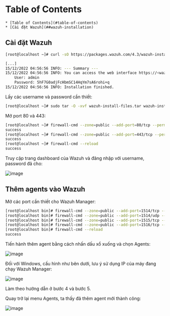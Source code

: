 Table of Contents
=================

    * [Table of Contents](#table-of-contents)
    * [Cài đặt Wazuh](##wazuh-installation)

## Cài đặt Wazuh

```sh
[root@localhost ~]# curl -sO https://packages.wazuh.com/4.3/wazuh-install.sh && sudo bash ./wazuh-install.sh -a -i

[...]
15/12/2022 04:56:56 INFO: --- Summary ---
15/12/2022 04:56:56 INFO: You can access the web interface https://<wazuh-dashboard-ip>
    User: admin
    Password: 5hF7G0adjFcHbmSC14HqYm7sA6rohi+q
15/12/2022 04:56:56 INFO: Installation finished.
```

Lấy các username và password cần thiết:

```sh
[root@localhost ~]# sudo tar -O -xvf wazuh-install-files.tar wazuh-install-files/wazuh-passwords.txt
```

Mở port 80 và 443:

```sh
[root@localhost ~]# firewall-cmd --zone=public --add-port=80/tcp --permanent
success
[root@localhost ~]# firewall-cmd --zone=public --add-port=443/tcp --permanent
success
[root@localhost ~]# firewall-cmd --reload
success
```

Truy cập trang dashboard của Wazuh và đăng nhập với username, password đã cho:

![image](https://user-images.githubusercontent.com/101538840/207830677-342b485c-3712-4035-a3cc-e239ebfbf2c8.png)

## Thêm agents vào Wazuh

Mở các port cần thiết cho Wazuh Manager:

```sh
[root@localhost bin]# firewall-cmd --zone=public --add-port=1514/tcp --permanent
[root@localhost bin]# firewall-cmd --zone=public --add-port=1514/udp --permanent
[root@localhost bin]# firewall-cmd --zone=public --add-port=1515/tcp --permanent
[root@localhost bin]# firewall-cmd --zone=public --add-port=1516/tcp --permanent
[root@localhost bin]# firewall-cmd --reload
success
```
Tiến hành thêm agent bằng cách nhấn dấu xổ xuống và chọn Agents:

![image](https://user-images.githubusercontent.com/101538840/207831404-7c5fe66d-6d6c-4d54-9a27-944d329331b3.png)

Đối với Windows, cấu hình như bên dưới, lưu ý sử dụng IP của máy đang chạy Wazuh Manager:

![image](https://user-images.githubusercontent.com/101538840/207831695-737a6a9b-3b3f-420c-88ca-25b68fc5cc37.png)

Làm theo hướng dẫn ở bước 4 và bước 5.

Quay trở lại menu Agents, ta thấy đã thêm agent mới thành công:

![image](https://user-images.githubusercontent.com/101538840/207864082-f2e2f41f-e9b0-49f3-bedf-fbc4dd359f49.png)

